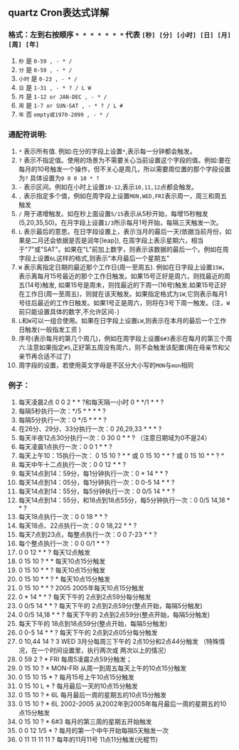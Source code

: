 ## quartz Cron表达式详解
### 格式：左到右按顺序 `* * * * * * *` 代表 `[秒] [分] [小时] [日] [月] [周] [年]`
1. `秒`  是  `0-59 , - * /`
2. `分`  是  `0-59 , - * /`
3. `小时`  是  `0-23 , - * /`
4. `日`  是  `1-31 , - * ? / L W`
5. `月`  是  `1-12 or JAN-DEC , - * /`
6. `周`  是  `1-7 or SUN-SAT , - * ? / L #` 
7. `年`  否  `empty或1970-2099 , - * /`

### 通配符说明: 
1. `*` 表示所有值. 例如:在分的字段上设置`*`,表示每一分钟都会触发。 
2. `?` 表示不指定值。使用的场景为不需要关心当前设置这个字段的值。例如:要在每月的10号触发一个操作，但不关心是周几，所以需要周位置的那个字段设置为`?` 具体设置为`0 0 0 10 * ?`
3. `-` 表示区间。例如在小时上设置`10-12`,表示`10,11,12`点都会触发。 
4. `,` 表示指定多个值，例如在周字段上设置`MON,WED,FRI`表示周一，周三和周五触发 
5. `/` 用于递增触发。如在秒上面设置`5/15`表示从5秒开始，每增15秒触发(5,20,35,50)。在月字段上设置`1/3`所示每月1号开始，每隔三天触发一次。 
6. `L` 表示最后的意思。在日字段设置上，表示当月的最后一天(依据当前月份，如果是二月还会依据是否是润年[leap]), 在周字段上表示星期六，相当于"7"或"SAT"。如果在"L"前加上数字，则表示该数据的最后一个。例如在周字段上设置`6L`这样的格式,则表示“本月最后一个星期五" 
7. `W` 表示离指定日期的最近那个工作日(周一至周五). 例如在日字段上设置`15W`，表示离每月15号最近的那个工作日触发。如果15号正好是周六，则找最近的周五(14号)触发, 如果15号是周未，则找最近的下周一(16号)触发.如果15号正好在工作日(周一至周五)，则就在该天触发。如果指定格式为`1W`,它则表示每月1号往后最近的工作日触发。如果1号正是周六，则将在3号下周一触发。(注，`W`前只能设置具体的数字,不允许区间`-`)
8. `L`和`W`可以一组合使用。如果在日字段上设置`LW`,则表示在本月的最后一个工作日触发(一般指发工资 ) 
9. 序号(表示每月的第几个周几)，例如在周字段上设置`6#3`表示在每月的第三个周六.注意如果指定`#5`,正好第五周没有周六，则不会触发该配置(用在母亲节和父亲节再合适不过了) 
10. 周字段的设置，若使用英文字母是不区分大小写的`MON`与`mon`相同

### 例子：
1. 每天凌晨2点  0 0 2 * * ?和每天隔一小时 0 * */1 * * ?
2. 每隔5秒执行一次：*/5 * * * * ?
3. 每隔5分执行一次：0 */5 * * * ?
4. 在26分、29分、33分执行一次：0 26,29,33 * * * ?
5. 每天半夜12点30分执行一次：0 30 0 * * ? （注意日期域为0不是24）
6. 每天凌晨1点执行一次：0 0 1 * * ?
7. 每天上午10：15执行一次： 0 15 10 ? * * 或 0 15 10 * * ? 或 0 15 10 * * ? *
8. 每天中午十二点执行一次：0 0 12 * * ?
9. 每天14点到14：59分，每1分钟执行一次：0 * 14 * * ?
10. 每天14点到14：05分，每1分钟执行一次：0 0-5 14 * * ?
11. 每天14点到14：55分，每5分钟执行一次：0 0/5 14 * * ?
12. 每天14点到14：55分，和18点到18点55分，每5分钟执行一次：0 0/5 14,18 * * ?
13. 每天18点执行一次：0 0 18 * * ?
14. 每天18点、22点执行一次：0 0 18,22 * * ?
15. 每天7点到23点，每整点执行一次：0 0 7-23 * * ?
16. 每个整点执行一次：0 0 0/1 * * ?
17. 0 0 12 * * ? 每天12点触发 
18. 0 15 10 ? * * 每天10点15分触发 
19. 0 15 10 * * ? 每天10点15分触发 
20. 0 15 10 * * ? * 每天10点15分触发 
21. 0 15 10 * * ? 2005 2005年每天10点15分触发 
22. 0 * 14 * * ? 每天下午的 2点到2点59分每分触发 
23. 0 0/5 14 * * ? 每天下午的 2点到2点59分(整点开始，每隔5分触发) 
24. 0 0/5 14,18 * * ? 每天下午的 2点到2点59分(整点开始，每隔5分触发) 
25. 每天下午的 18点到18点59分(整点开始，每隔5分触发) 
26. 0 0-5 14 * * ? 每天下午的 2点到2点05分每分触发 
27. 0 10,44 14 ? 3 WED     3月分每周三下午的 2点10分和2点44分触发 （特殊情况，在一个时间设置里，执行两次或 两次以上的情况） 
28. 0 59 2 ? * FRI    每周5凌晨2点59分触发； 
29. 0 15 10 ? * MON-FRI 从周一到周五每天上午的10点15分触发 
30. 0 15 10 15 * ? 每月15号上午10点15分触发 
31. 0 15 10 L * ? 每月最后一天的10点15分触发 
32. 0 15 10 ? * 6L 每月最后一周的星期五的10点15分触发 
33. 0 15 10 ? * 6L 2002-2005 从2002年到2005年每月最后一周的星期五的10点15分触发 
34. 0 15 10 ? * 6#3 每月的第三周的星期五开始触发 
35. 0 0 12 1/5 * ? 每月的第一个中午开始每隔5天触发一次 
36. 0 11 11 11 11 ? 每年的11月11号 11点11分触发(光棍节)


